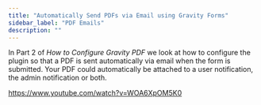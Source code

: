 ```yaml
---
title: "Automatically Send PDFs via Email using Gravity Forms"
sidebar_label: "PDF Emails"
description: ""
---
```


In Part 2 of <em>How to Configure Gravity PDF</em> we look at how to configure the plugin so that a PDF is sent automatically via email when the form is submitted. Your PDF could automatically be attached to a user notification, the admin notification or both.

https://www.youtube.com/watch?v=WOA6XpOM5K0